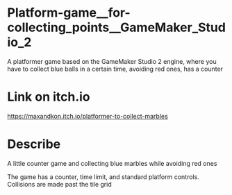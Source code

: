 # Platform-game__for-collecting_points__GameMaker_Studio_2
A platformer game based on the GameMaker Studio 2 engine, where you have to collect blue balls in a certain time, avoiding red ones, has a counter 

# Link on itch.io
https://maxandkon.itch.io/platformer-to-collect-marbles 

# Describe
A little counter game and collecting blue marbles while avoiding red ones

The game has a counter, time limit, and standard platform controls. Collisions are made past the tile grid
